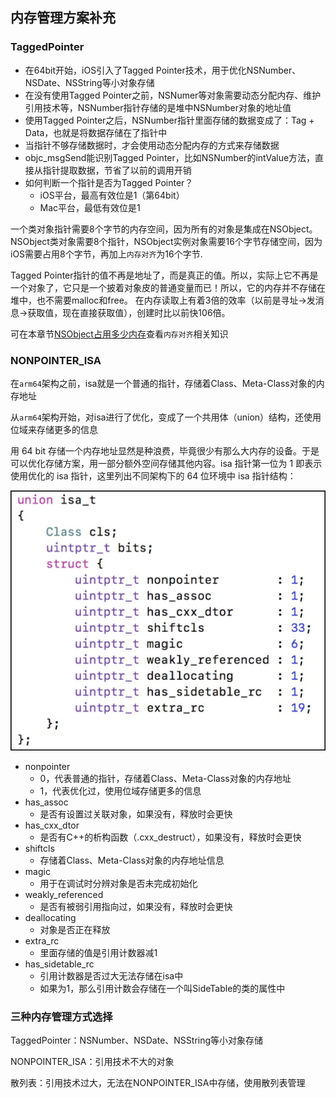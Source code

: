 ## 内存管理方案补充

### TaggedPointer

* 在64bit开始，iOS引入了Tagged Pointer技术，用于优化NSNumber、NSDate、NSString等小对象存储
* 在没有使用Tagged Pointer之前，NSNumer等对象需要动态分配内存、维护引用技术等，NSNumber指针存储的是堆中NSNumber对象的地址值
* 使用Tagged Pointer之后，NSNumber指针里面存储的数据变成了：Tag + Data，也就是将数据存储在了指针中
* 当指针不够存储数据时，才会使用动态分配内存的方式来存储数据
* objc_msgSend能识别Tagged Pointer，比如NSNumber的intValue方法，直接从指针提取数据，节省了以前的调用开销
* 如何判断一个指针是否为Tagged Pointer？
  * iOS平台，最高有效位是1（第64bit）
  * Mac平台，最低有效位是1

一个类对象指针需要8个字节的内存空间，因为所有的对象是集成在NSObject。NSObject类对象需要8个指针，NSObject实例对象需要16个字节存储空间，因为iOS需要占用8个字节，再加上`内存对齐`为16个字节.

Tagged Pointer指针的值不再是地址了，而是真正的值。所以，实际上它不再是一个对象了，它只是一个披着对象皮的普通变量而已！所以，它的内存并不存储在堆中，也不需要malloc和free。
在内存读取上有着3倍的效率（以前是寻址->发消息->获取值，现在直接获取值），创建时比以前快106倍。

可在本章节[NSObject占用多少内存](/Chapter18/c1.md)查看`内存对齐`相关知识

### NONPOINTER_ISA

在`arm64`架构之前，isa就是一个普通的指针，存储着Class、Meta-Class对象的内存地址

从`arm64`架构开始，对isa进行了优化，变成了一个共用体（union）结构，还使用位域来存储更多的信息

用 64 bit 存储一个内存地址显然是种浪费，毕竟很少有那么大内存的设备。于是可以优化存储方案，用一部分额外空间存储其他内容。isa 指针第一位为 1 即表示使用优化的 isa 指针，这里列出不同架构下的 64 位环境中 isa 指针结构：

![ias指针](images/22.png)

* nonpointer
  * 0，代表普通的指针，存储着Class、Meta-Class对象的内存地址
  * 1，代表优化过，使用位域存储更多的信息
* has_assoc
  * 是否有设置过关联对象，如果没有，释放时会更快
* has_cxx_dtor
  * 是否有C++的析构函数（.cxx_destruct），如果没有，释放时会更快
* shiftcls
  * 存储着Class、Meta-Class对象的内存地址信息
* magic
  * 用于在调试时分辨对象是否未完成初始化
* weakly_referenced
  * 是否有被弱引用指向过，如果没有，释放时会更快
* deallocating
  * 对象是否正在释放
* extra_rc
  * 里面存储的值是引用计数器减1
* has_sidetable_rc
  * 引用计数器是否过大无法存储在isa中
  * 如果为1，那么引用计数会存储在一个叫SideTable的类的属性中


### 三种内存管理方式选择

TaggedPointer：NSNumber、NSDate、NSString等小对象存储

NONPOINTER_ISA：引用技术不大的对象

散列表：引用技术过大，无法在NONPOINTER_ISA中存储，使用散列表管理